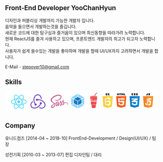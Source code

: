## Front-End Developer YooChanHyun

디자인과 퍼블리싱 개발까지 가능한 개발자 입니다.<br>
음악을 들으면서 개발하는것을 즐깁니다.<br>
새로운 코드에 대한 탐구심과 즐거움이 있으며 최신동향을 따라가려 노력합니다.<br>
현재 ReactJS를 즐겨 사용하고 있으며, 프론트엔드 개발자의 최고가 되고자 노력합니다.<br>
사용자가 쉽게 쓸수있는 개발을 좋아하며 개발을 할때 UI/UX까지 고려하면서 개발을 합니다.<br>

E-Mail - stepover10@gmail.com

## Skills
![ims_main](/etc/skills.png)


## Company
유니드컴즈 [2014-04 ~ 2018-10]
FrontEnd-Development / Design(UI/UX) /  팀장

성전기획 [2010-03 ~ 2013-07]
편집 디자인팀  / 대리

